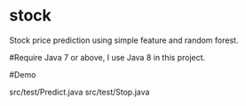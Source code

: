 # stock
Stock price prediction using simple feature and random forest.

#Require
Java 7 or above, I use Java 8 in this project.

#Demo

src/test/Predict.java
src/test/Stop.java
